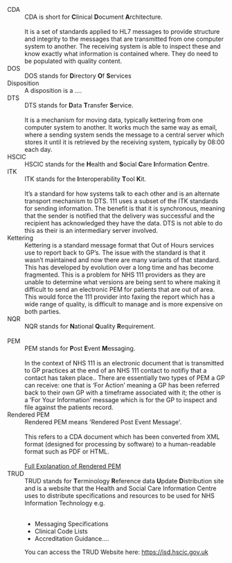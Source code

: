 <dl>

  <dt><a name="cda">CDA</a></dt>
  <dd>CDA is short for <b>C</b>linical <b>D</b>ocument <b>A</b>rchitecture.
  <br>
  <br>
  It is a set of standards applied to HL7 messages to provide structure and integrity to the messages that are transmitted from one computer system to another. The receiving system is able to inspect these and know exactly what information is contained where. They do need to be populated with quality content.</dd>

  <dt><a name="dos">DOS</a></dt>
  <dd>DOS stands for <b>D</b>irectory <b>O</b>f <b>S</b>ervices</dd>

  <dt><a name="disposition">Disposition</a></dt>
  <dd>A disposition is a ....</dd>

  <dt><a name="dts">DTS</a></dt>
  <dd>DTS stands for <b>D</b>ata <b>T</b>ransfer <b>S</b>ervice.
  <br>
  <br>
  It is a mechanism for moving data, typically kettering from one computer system to another. It works much the same way as email, where a sending system sends the message to a central server which stores it until it is retrieved by the receiving system, typically by 08:00 each day.</dd>

  <dt><a name="hscic">HSCIC</a></dt>
  <dd>HSCIC stands for the <b>H</b>ealth and <b>S</b>ocial <b>C</b>are <b>I</b>nformation <b>C</b>entre.<dd>

  <dt>ITK</dt>
  <dd>ITK stands for the <b>I</b>nteroperability <b>T</b>ool <b>K</b>it.
  <br>
  <br>
  It’s a standard for how systems talk to each other and is an alternate transport mechanism to DTS. 111 uses a subset of the ITK standards for sending information. The benefit is that it is synchronous, meaning that the sender is notified that the delivery was successful and the recipient has acknowledged they have the data. DTS is not able to do this as their is an intermediary server involved.</dd>

  <dt><a name="kettering">Kettering</a></dt>
  <dd>Kettering is a standard message format that Out of Hours services use to report back to GP’s. The issue with the standard is that it wasn’t maintained and now there are many variants of that standard. This has developed by evolution over a long time and has become fragmented. This is a problem for NHS 111 providers as they are unable to determine what versions are being sent to where making it difficult to send an electronic PEM for patients that are out of area. This would force the 111 provider into faxing the report which has a wide range of quality, is difficult to manage and is more expensive on both parties.</dd>

  <dt><a name="nqr">NQR</a></dt>
  <dd>NQR stands for <b>N</b>ational <b>Q</b>uality <b>R</b>equirement.
  <br>
  <br>
  <dd>

  <dt><a name="pem">PEM</a></dt>
  <dd>PEM stands for <b>P</b>ost <b>E</b>vent <b>M</b>essaging.
  <br>
  <br>
  In the context of NHS 111 is an electronic document that is transmitted to GP practices at the end of an NHS 111 contact to notifiy that a contact has taken place.. There are essentially two types of PEM a GP can receive: one that is ‘For Action’ meaning a GP has been referred back to their own GP with a timeframe associated with it; the other is a ‘For Your Information’ message which is for the GP to inspect and file against the patients record.<dd>

  <dt><a name="renderedpem">Rendered PEM</a></dt>
  <dd>Rendered PEM means 'Rendered Post Event Message'.
  <br>
  <br>
  This refers to a CDA document which has been converted from XML format (designed for processing by software) to a human-readable format such as PDF or HTML.
  <br>
  <br>
  <a href="../technical_faq#renderedpem">Full Explanation of Rendered PEM</a>
  <dd>

  <dt><a name="trud">TRUD</a></dt>
  <dd>TRUD stands for <b>T</b>erminology <b>R</b>eference data <b>U</b>pdate <b>D</b>istribution site and is a website that the Health and Social Care Information Centre uses to distribute specifications and resources to be used for NHS Information Technology e.g.
  <br><br>
  <ul>
  <li>Messaging Specifications</li>
  <li>Clinical Code Lists</li>
  <li>Accreditation Guidance....</li>
  </ul>
  You can access the TRUD Website here: <a href="https://isd.hscic.gov.uk/">https://isd.hscic.gov.uk</a>
  <dd>

</dl>
